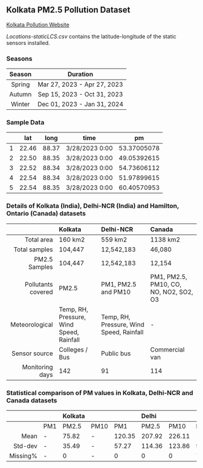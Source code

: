 ## Kolkata PM2.5 Pollution Dataset 

[Kolkata Pollution Website](http://cse.iitd.ac.in/pollutiondata/kolkata)

_Locations-staticLCS.csv_ contains the latitude-longitude of the static sensors installed.

### Seasons

| Season |   Duration                  |
|:------:|:---------------------------:|
| Spring | Mar 27, 2023 - Apr 27, 2023 |
| Autumn | Sep 15, 2023 - Oct 31, 2023 |
| Winter | Dec 01, 2023 - Jan 31, 2024 |


### Sample Data

|    |    lat |  long |      time      |     pm      |
|---:|:------:|:-----:|:--------------:|:-----------:|
|  1 |  22.46	| 88.37	| 3/28/2023 0:00 | 53.37005078 |
|  2 |  22.50 |	88.35 |	3/28/2023 0:00 | 49.05392615 |
|  3 |  22.52 | 88.34 | 3/28/2023 0:00 | 54.73606112 |
|  4 |  22.54 | 88.34 | 3/28/2023 0:00 | 51.97899615 |
|  5 |  22.54 | 88.35 | 3/28/2023 0:00 | 60.40570953 |


### Details of Kolkata (India), Delhi-NCR (India) and Hamilton, Ontario (Canada) datasets


|                    | Kolkata              | Delhi-NCR           | Canada               |
|-------------------:|:---------------------|:--------------------|:---------------------|
| Total area         | 160 km2              | 559 km2             | 1138 km2             |
| Total samples      | 104,447              | 12,542,183          | 46,080               |
| PM2.5 Samples      | 104,447              | 12,542,183          | 12,154               |
| Pollutants covered | PM2.5                | PM1, PM2.5 and PM10 | PM1, PM2.5, PM10, CO, NO, NO2, SO2, O3|
| Meteorological     | Temp, RH, Pressure, Wind Speed, Rainfall  | Temp, RH, Pressure, Wind Speed, Rainfall| -                    |
| Sensor source      | Colleges / Bus       | Public bus          | Commercial van       |
| Monitoring days    | 142                  | 91                  | 114                  |

### Statistical comparison of PM values in Kolkata, Delhi-NCR and Canada datasets

|           | | Kolkata |                 | | Delhi |               | |Canada|                |
|----------:|:------|:------|:----------|:-----|:----------|:----------|:---|:------|:-------------|
|           |  PM1  |  PM2.5  | PM10  |   PM1  |   PM2.5  |   PM10 |  PM1   | PM2.5  |  PM10 |
| Mean      |  -    |  75.82  |  -    | 120.35 |  207.92  | 226.11 | 12.15  | 15.08  | 46.45 |
| Std-dev   |  -    |  35.49  |  -    |  57.27  | 114.36  | 123.86 |  9.02  | 12.87  | 97.36 |
| Missing%  |  -    |   0     |  -    |   0     |   0     |   0    | 71.71  | 73.62  | 72.24 |
